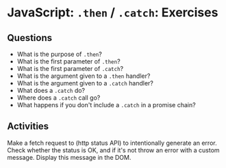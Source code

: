 # JavaScript: `.then` / `.catch`: Exercises

## Questions

* What is the purpose of `.then`?
* What is the first parameter of `.then`?
* What is the first parameter of `.catch`?
* What is the argument given to a `.then` handler?
* What is the argument given to a `.catch` handler?
* What does a `.catch` do?
* Where does a `.catch` call go?
* What happens if you don't include a `.catch` in a promise chain?

## Activities

Make a fetch request to (http status API) to intentionally generate an error. Check whether the status is OK, and if it's not throw an error with a custom message. Display this message in the DOM.
